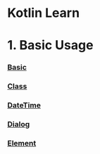 # Kotlin Learn

# 1. Basic Usage

### [Basic]
### [Class]
### [DateTime]
### [Dialog]
### [Element]


[Basic]: https://github.com/kdps/Kotlin_Learn/blob/master/Basic.md
[Class]: https://github.com/kdps/Kotlin_Learn/blob/master/Class.md
[DateTime]: https://github.com/kdps/Kotlin_Learn/blob/master/DateTime.md
[Dialog]: https://github.com/kdps/Kotlin_Learn/blob/master/Dialog.mdmd
[Element]: https://github.com/kdps/Kotlin_Learn/blob/master/Element.md
